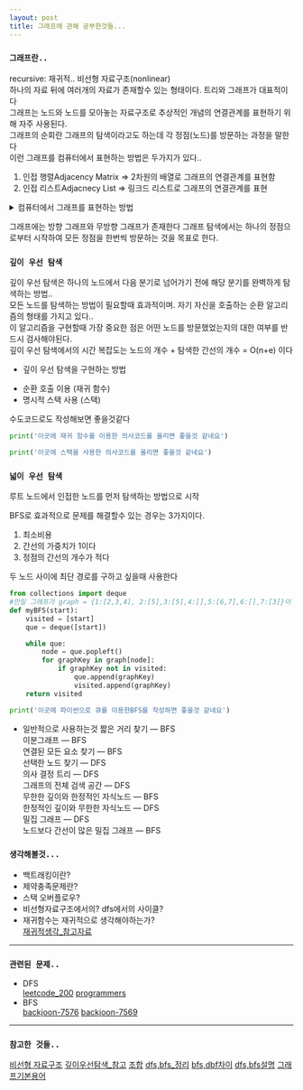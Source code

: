 ```yaml
---
layout: post
title: 그래프에 관해 공부한것들...
---
```


### `그래프란..`
recursive: 재귀적..
비선형 자료구조(nonlinear)  
하나의 자료 뒤에 여러개의 자료가 존재할수 있는 형태이다. 트리와 그래프가 대표적이다  
그래프는 노드와 노드를 모아놓는 자료구조로 추상적인 개념의 연결관계를 표현하기 위해 자주 사용된다.  
그래프의 순회란 그래프의 탐색이라고도 하는데 각 정점(노드)를 방문하는 과정을 말한다  
이런 그래프를 컴퓨터에서 표현하는 방법은 두가지가 있다..  
1. 인접 행렬Adjacency Matrix => 2차원의 배열로 그래프의 연결관계를 표현함
2. 인접 리스트Adjacnecy List => 링크드 리스트로 그래프의 연결관계를 표현


<details>
<summary>컴퓨터에서 그래프를 표현하는 방법</summary>
<div markdown="1">
아래의 그래프가 있다가 가정한다면  
|          2 - 3  
|          ⎜       
|      0 - 1  
  
- 인접 행렬에서의 그래프의 표현방법..  
  0  1  2  3  
0 X  O  X  X  
1 O  X  O  X  
2 X  O  X  O  
3 X  X  O  X  

graph = [  
    [False, True, False, False],  
    [True, False, True, False],  
    [False, True, False, True],  
    [False, False, True, False]  
]

인접 리스트는 모든 노드에 연결된 노드에 대한 정보를 차례대로 다음과 같이 저장합니다.  

0 -> 1  
1 -> 0 -> 2  
2 -> 1 -> 3  
3 -> 2  
  
이를 딕셔너리 형태로 표현한다면 다음과 같이 표현됩니다.  
graph = {  
    0: [1],  
    1: [0, 2]  
    2: [1, 3]  
    3: [2]  
}
</div>
</details>

그래프에는 방향 그래프와 무방향 그래프가 존재한다 
그래프 탐색에서는 하나의 정점으로부터 시작하여 모든 정점을 한번씩 방문하는 것을 목표로 한다.  

### `깊이 우선 탐색`
깊이 우선 탐색은 하나의 노드에서 다음 분기로 넘어가기 전에 해당 분기를 완벽하게 탐색하는 방법..  
모든 노드를 탐색하는 방법이 필요할때 효과적이며. 자기 자신을 호출하는 순환 알고리즘의 형태를 가지고 있다..  
이 알고리즘을 구현할때 가장 중요한 점은 어떤 노드를 방문했었는지의 대한 여부를 반드시 검사해야된다.  
깊이 우선 탐색에서의 시간 복잡도는 노드의 개수 + 탐색한 간선의 개수 = O(n+e) 이다  

- 깊이 우선 탐색을 구현하는 방법
 * 순환 호출 이용 (재귀 함수)
 * 명시적 스택 사용 (스택)

수도코드로도 작성해보면 좋을것같다

```python
print('이곳에 재귀 함수를 이용한 의사코드를 올리면 좋을것 같네요')
```
```python
print('이곳에 스택을 사용한 의사코드를 올리면 좋을것 같네요')
```


### `넓이 우선 탐색`
루트 노드에서 인접한 노드를 먼저 탐색하는 방법으로 시작  

BFS로 효과적으로 문제를 해결할수 있는 경우는 3가지이다.  
1. 최소비용
2. 간선의 가중치가 1이다
3. 정점의 간선의 개수가 적다

두 노드 사이에 최단 경로를 구하고 싶을때 사용한다  

```python
from collections import deque
#만일 그래프가 graph = {1:[2,3,4], 2:[5],3:[5],4:[],5:[6,7],6:[],7:[3]}이 주어졌을때
def myBFS(start):
    visited = [start]
    que = deque([start])

    while que:
        node = que.popleft()
        for graphKey in graph[node]:
            if graphKey not in visited:
                que.append(graphKey)
                visited.append(graphKey)
    return visited
```
```python
print('이곳에 파이썬으로 큐를 이용한BFS를 작성하면 좋을것 같네요')
```

- 일반적으로 사용하는것
짧은 거리 찾기 — BFS  
이분그래프 — BFS  
연결된 모든 요소 찾기 — BFS  
선택한 노드 찾기 — DFS  
의사 결정 트리 — DFS  
그래프의 전체 검색 공간 — DFS  
무한한 깊이와 한정적인 자식노드 — BFS  
한정적인 깊이와 무한한 자식노드 — DFS  
밀집 그래프 — DFS  
노드보다 간선이 많은 밀집 그래프 — BFS  

### `생각해볼것...`
- 백트래킹이란?
- 제약충족문제란?
- 스택 오버플로우?
- 비선형자료구조에서의? dfs에서의 사이클?
- 재귀함수는 재귀적으로 생각해야하는가?  
[재귀적생각_참고자료](https://velog.io/@eddy_song/you-can-solve-recursion)


* * *
### `관련된 문제..`
* DFS  
[leetcode_200](https://leetcode.com/problems/number-of-islands/)
[programmers](https://programmers.co.kr/learn/courses/30/parts/12421)
* BFS  
[backjoon-7576](https://www.acmicpc.net/problem/7576)
[backjoon-7569](https://www.acmicpc.net/problem/7569)


- - -
### `참고한 것들..`
[비선형 자료구조](https://goodgid.github.io/DS-Linear-and-NonLinear/)
[깊이우선탐색_참고](https://www.fun-coding.org/Chapter18-dfs-live.html)
[조합](https://velog.io/@unow30/%EC%A1%B0%ED%95%A9combination-%EC%95%8C%EA%B3%A0%EB%A6%AC%EC%A6%98)
[dfs,bfs_정리](https://developer-mac.tistory.com/64)
[bfs,dbf차이](https://ko.gadget-info.com/difference-between-bfs)
[dfs,bfs설명](https://medium.com/nerd-for-tech/dfs-bfs-introduction-26a65fca2344)
[그래프기본용어](https://ratsgo.github.io/data%20structure&algorithm/2017/11/18/graph/)
